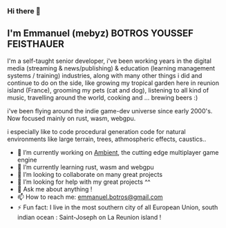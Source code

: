 ### Hi there 👋

## I'm Emmanuel (mebyz) BOTROS YOUSSEF FEISTHAUER

I'm a self-taught senior developer, i've been working years in the digital media (streaming & news/publishing) & education (learning management systems / training) industries, along with many other things i did and continue to do on the side, like growing my tropical garden here in reunion island (France), grooming my pets (cat and dog), listening to all kind of music, travelling around the world, cooking and ... brewing beers :)

i've been flying around the indie game-dev universe since early 2000's. Now focused mainly on rust, wasm, webgpu.

i especially like to code procedural generation code for natural environments like large terrain, trees, athmospheric effects, caustics..

- 🔭 I’m currently working on [Ambient](https://ambient.run), the cutting edge multiplayer game engine
- 🌱 I’m currently learning rust, wasm and webgpu
- 👯 I’m looking to collaborate on many great projects
- 🤔 I’m looking for help with my great projects ^^
- 💬 Ask me about anything !
- 📫 How to reach me: emmanuel.botros@gmail.com
- ⚡ Fun fact: I live in the most southern city of all European Union, south indian ocean : Saint-Joseph on La Reunion island !
